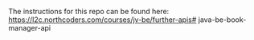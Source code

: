 The instructions for this repo can be found here: https://l2c.northcoders.com/courses/jv-be/further-apis# java-be-book-manager-api
